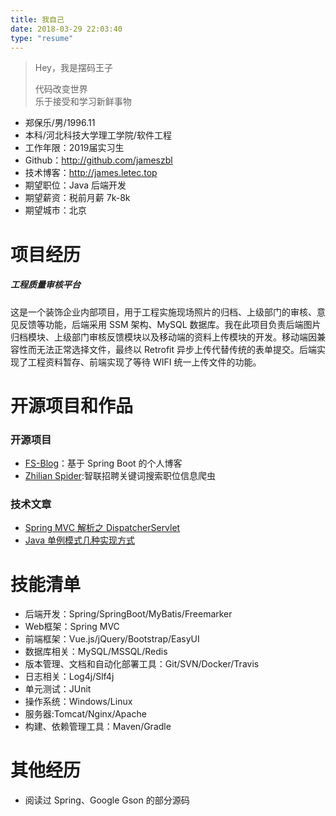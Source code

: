 ```yaml
---
title: 我自己
date: 2018-03-29 22:03:40
type: "resume"
---
```


> Hey，我是摆码王子
> 
> 代码改变世界  
> 乐于接受和学习新鲜事物


 - 郑保乐/男/1996.11
 - 本科/河北科技大学理工学院/软件工程
 - 工作年限：2019届实习生
 - Github：http://github.com/jameszbl
 - 技术博客：http://james.letec.top
 - 期望职位：Java 后端开发
 - 期望薪资：税前月薪 7k-8k
 - 期望城市：北京


# 项目经历

##### 工程质量审核平台
这是一个装饰企业内部项目，用于工程实施现场照片的归档、上级部门的审核、意见反馈等功能，后端采用 SSM 架构、MySQL 数据库。我在此项目负责后端图片归档模块、上级部门审核反馈模块以及移动端的资料上传模块的开发。移动端因兼容性而无法正常选择文件，最终以 Retrofit 异步上传代替传统的表单提交。后端实现了工程资料暂存、前端实现了等待 WIFI 统一上传文件的功能。


# 开源项目和作品

### 开源项目

 - [FS-Blog]([url_github_fsblog])：基于 Spring Boot 的个人博客
 - [Zhilian Spider]([url_github_zhilian_spider]):智联招聘关键词搜索职位信息爬虫

### 技术文章


- [Spring MVC 解析之 DispatcherServlet][url_spring_mvc]
- [Java 单例模式几种实现方式][url_singleton]


# 技能清单


- 后端开发：Spring/SpringBoot/MyBatis/Freemarker
- Web框架：Spring MVC
- 前端框架：Vue.js/jQuery/Bootstrap/EasyUI
- 数据库相关：MySQL/MSSQL/Redis
- 版本管理、文档和自动化部署工具：Git/SVN/Docker/Travis
- 日志相关：Log4j/Slf4j
- 单元测试：JUnit
- 操作系统：Windows/Linux
- 服务器:Tomcat/Nginx/Apache
- 构建、依赖管理工具：Maven/Gradle


# 其他经历

- 阅读过 Spring、Google Gson 的部分源码



[url_github_home]:http://github.com/jameszbl

[url_github_page]:http://jameszbl.github.io

[url_github_fsblog]:http://github.com/jameszbl/fs-blog

[url_spring_mvc]:http://jameszbl.github.io/2017/01/01/SpringMVC-%E4%B9%8B-DispatcherServlet/

[url_singleton]:http://jameszbl.github.io/2017/11/29/%E9%9D%A2%E5%90%91%E5%AF%B9%E8%B1%A1%E8%BD%AF%E4%BB%B6%E8%AE%BE%E8%AE%A1%E6%A8%A1%E5%BC%8F-%E5%8D%95%E4%BE%8B-Singleton/

[url_github_zhilian_spider]:https://github.com/JamesZBL/zhilian_spider
